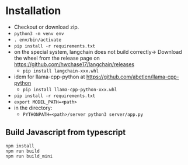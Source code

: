 # Installation

- Checkout or download zip.
- `python3 -m venv env`
- `. env/bin/activate`
- `pip install -r requirements.txt`
- on the special system, langchain does not build correctly-> Download the wheel from the release page on https://github.com/hwchase17/langchain/releases
  - `pip install langchain-xxx.whl`
- idem for llama-cpp-python at https://github.com/abetlen/llama-cpp-python
  - `pip install llama-cpp-python-xxx.whl`
- `pip install -r requirements.txt`
- `export MODEL_PATH=<path>`
- in the directory: 
  - `PYTHONPATH=<path>/server python3 server/app.py` 

## Build Javascript from typescript
```
npm install
npm run build
npm run build_mini
```

